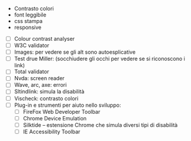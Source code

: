 - Contrasto colori
- font leggibile
- css stampa
- responsive

- [ ] Colour contrast analyser
- [ ] W3C validator
- [ ] Images: per vedere se gli alt sono autoesplicative
- [ ] Test drue Miller: (socchiudere gli occhi per vedere se si riconoscono i link)
- [ ] Total validator
- [ ] Nvda: screen reader
- [ ] Wave, arc, axe: errori
- [ ] Sltindlink: simula la disabilità
- [ ] Vischeck: contrasto colori
- [ ] Plug-in e strumenti per aiuto nello sviluppo:
  - [ ] FireFox Web Developer Toolbar
  - [ ] Chrome Device Emulation
  - [ ] Silktide – estensione Chrome che simula diversi tipi di disabilità
  - [ ] IE Accessibility Toolbar
